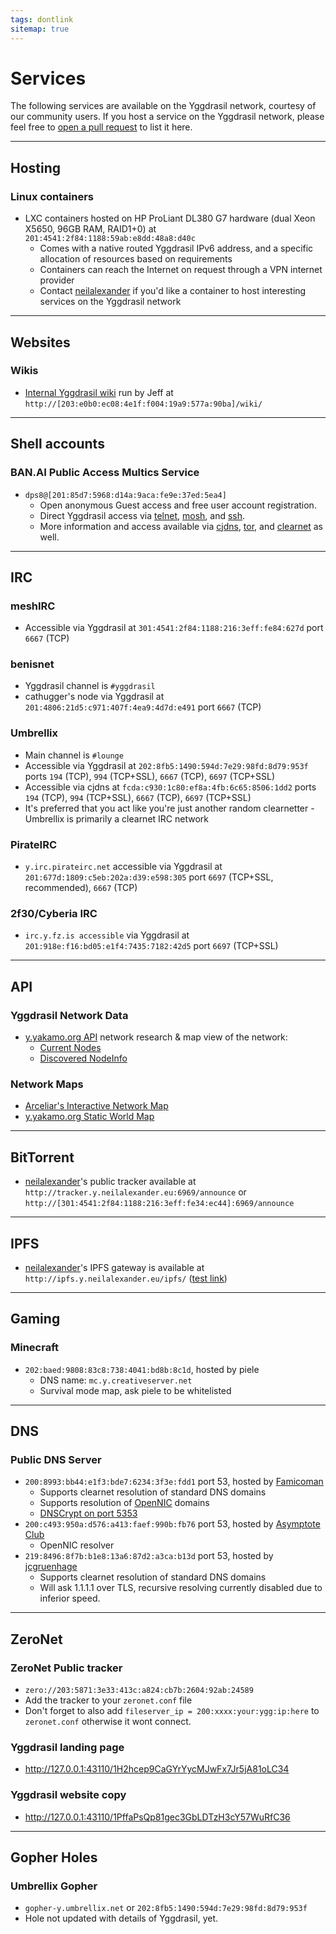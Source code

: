 ```yaml
---
tags: dontlink
sitemap: true
---
```


# Services

The following services are available on the Yggdrasil network, courtesy of our community users. If you host a service on the Yggdrasil network, please feel free to [open a pull request](https://github.com/yggdrasil-network/yggdrasil-network.github.io/edit/master/services.md) to list it here.

----

## Hosting

### Linux containers

- LXC containers hosted on HP ProLiant DL380 G7 hardware (dual Xeon X5650, 96GB RAM, RAID1+0) at `201:4541:2f84:1188:59ab:e8dd:48a8:d40c`
  - Comes with a native routed Yggdrasil IPv6 address, and a specific allocation of resources based on requirements
  - Containers can reach the Internet on request through a VPN internet provider
  - Contact [neilalexander](https://matrix.to/#/@neilalexander:matrix.org) if you'd like a container to host interesting services on the Yggdrasil network

----

## Websites

### Wikis

- [Internal Yggdrasil wiki](http://[203:e0b0:ec08:4e1f:f004:19a9:577a:90ba]/wiki/) run by Jeff at `http://[203:e0b0:ec08:4e1f:f004:19a9:577a:90ba]/wiki/`

----

## Shell accounts

### BAN.AI Public Access Multics Service

 - `dps8@[201:85d7:5968:d14a:9aca:fe9e:37ed:5ea4]`
   - Open anonymous Guest access and free user account registration.
   - Direct Yggdrasil access via [telnet](telnet://[201:85d7:5968:d14a:9aca:fe9e:37ed:5ea4]), [mosh](mosh://[201:85d7:5968:d14a:9aca:fe9e:37ed:5ea4]), and [ssh](ssh://[201:85d7:5968:d14a:9aca:fe9e:37ed:5ea4]).
   - More information and access available via [cjdns](http://[fc18:cd5:92ad:5ed6:9960:ad6f:d723:b971]/multics), [tor](http://stopaiepslgjzczi.onion/multics), and [clearnet](https://ban.ai/multics) as well.

----

## IRC

### meshIRC

- Accessible via Yggdrasil at `301:4541:2f84:1188:216:3eff:fe84:627d` port `6667` (TCP)

### benisnet

- Yggdrasil channel is `#yggdrasil`
- cathugger's node via Yggdrasil at `201:4806:21d5:c971:407f:4ea9:4d7d:e491` port `6667` (TCP)

### Umbrellix

- Main channel is `#lounge`
- Accessible via Yggdrasil at `202:8fb5:1490:594d:7e29:98fd:8d79:953f` ports `194` (TCP), `994` (TCP+SSL), `6667` (TCP), `6697` (TCP+SSL)
- Accessible via cjdns at `fcda:c930:1c80:ef8a:4fb:6c65:8506:1dd2` ports `194` (TCP), `994` (TCP+SSL), `6667` (TCP), `6697` (TCP+SSL)
- It's preferred that you act like you're just another random clearnetter - Umbrellix is primarily a clearnet IRC network

### PirateIRC

- `y.irc.pirateirc.net` accessible via Yggdrasil at `201:677d:1809:c5eb:202a:d39:e598:305` port `6697` (TCP+SSL, recommended), `6667` (TCP)

### 2f30/Cyberia IRC

- `irc.y.fz.is accessible` via Yggdrasil at `201:918e:f16:bd05:e1f4:7435:7182:42d5` port `6697` (TCP+SSL)

----

## API

### Yggdrasil Network Data

- [y.yakamo.org API](http://y.yakamo.org:3000/) network research & map view of the network:
  - [Current Nodes](http://[301:4541:2f84:1188:216:3eff:feb6:65a3]:3000/current)
  - [Discovered NodeInfo](http://[301:4541:2f84:1188:216:3eff:feb6:65a3]:3000/nodeinfo)
  
### Network Maps
  
- [Arceliar's Interactive Network Map](http://[21f:dd73:7cdb:773b:a924:7ec0:800b:221e])
- [y.yakamo.org Static World Map](http://[301:4541:2f84:1188:216:3eff:feb6:65a3]:3000/static/map.png)

----

## BitTorrent

- [neilalexander](https://matrix.to/#/@neilalexander:matrix.org)'s public tracker available at `http://tracker.y.neilalexander.eu:6969/announce` or `http://[301:4541:2f84:1188:216:3eff:fe34:ec44]:6969/announce`

----

## IPFS

- [neilalexander](https://matrix.to/#/@neilalexander:matrix.org)'s IPFS gateway is available at `http://ipfs.y.neilalexander.eu/ipfs/` ([test link](http://ipfs.y.neilalexander.eu/ipfs/QmZiSAYkU7gZtqYeZWL21yuwgFtRnJu1JjDzR6Qd2qdDBr/))

----

## Gaming

### Minecraft
  - `202:baed:9808:83c8:738:4041:bd8b:8c1d`, hosted by piele
    - DNS name: `mc.y.creativeserver.net`
    - Survival mode map, ask piele to be whitelisted

----

## DNS

### Public DNS Server
  - `200:8993:bb44:e1f3:bde7:6234:3f3e:fdd1` port 53, hosted by [Famicoman](https://phillymesh.net)
    - Supports clearnet resolution of standard DNS domains
    - Supports resolution of [OpenNIC](https://www.opennic.org/) domains
	- [DNSCrypt on port 5353](https://servers.opennicproject.org/edit.php?srv=ns7.nh.nl.dns.opennic.glue)
  - `200:c493:950a:d576:a413:faef:990b:fb76` port 53, hosted by [Asymptote Club](https://asymptote.club)
    - OpenNIC resolver
  - `219:8496:8f7b:b1e8:13a6:87d2:a3ca:b13d` port 53, hosted by [jcgruenhage](https://jcg.re)
    - Supports clearnet resolution of standard DNS domains
    - Will ask 1.1.1.1 over TLS, recursive resolving currently disabled due to inferior speed.

----

## ZeroNet

### ZeroNet Public tracker
  - `zero://203:5871:3e33:413c:a824:cb7b:2604:92ab:24589`
  - Add the tracker to your `zeronet.conf` file
  - Don't forget to also add `fileserver_ip = 200:xxxx:your:ygg:ip:here` to `zeronet.conf` otherwise it wont connect.
  
### Yggdrasil landing page
  - http://127.0.0.1:43110/1H2hcep9CaGYrYycMJwFx7Jr5jA81oLC34
  
### Yggdrasil website copy
  - http://127.0.0.1:43110/1PffaPsQp81gec3GbLDTzH3cY57WuRfC36
  
----

## Gopher Holes

### Umbrellix Gopher

  - `gopher-y.umbrellix.net` or `202:8fb5:1490:594d:7e29:98fd:8d79:953f`
  - Hole not updated with details of Yggdrasil, yet.
    
